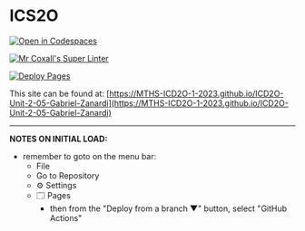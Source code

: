 # ICS2O

[![Open in Codespaces](https://classroom.github.com/assets/launch-codespace-7f7980b617ed060a017424585567c406b6ee15c891e84e1186181d67ecf80aa0.svg)](https://classroom.github.com/open-in-codespaces?assignment_repo_id=14460581)

[![Mr Coxall's Super Linter](https://github.com/MTHS-ICD2O-1-2023/ICD2O-Unit-2-05-Gabriel-Zanardi/workflows/Mr%20Coxall's%20Super%20Linter/badge.svg)](https://github.com/MTHS-ICD2O-1-2023/ICD2O-Unit-2-05-Gabriel-Zanardi/actions)

[![Deploy Pages](https://github.com/MTHS-ICD2O-1-2023/ICD2O-Unit-2-05-Gabriel-Zanardi/workflows/Deploy%20Pages/badge.svg)](https://github.com/MTHS-ICD2O-1-2023/ICD2O-Unit-2-05-Gabriel-Zanardi/actions)

This site can be found at: [https://MTHS-ICD2O-1-2023.github.io/ICD2O-Unit-2-05-Gabriel-Zanardi](https://MTHS-ICD2O-1-2023.github.io/ICD2O-Unit-2-05-Gabriel-Zanardi)

---

**NOTES ON INITIAL LOAD:**
- remember to goto on the menu bar:
  - File
  - Go to Repository
  - ⚙ Settings
  - 🗔 Pages
    - then from the "Deploy from a branch ▼" button, select "GitHub Actions"
